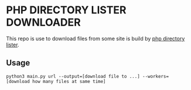# PHP DIRECTORY LISTER DOWNLOADER

This repo is use to download files from some site is build by [php directory lister](https://www.directorylister.com/).

## Usage

```
python3 main.py url --output=[download file to ...] --workers=[download how many files at same time]
```

